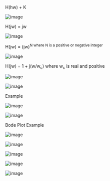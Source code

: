 H(hw) + K 

![image](https://github.com/user-attachments/assets/7ac54c1d-459f-400f-85df-f394b5d04b03)

H(jw) = jw 

![image](https://github.com/user-attachments/assets/c4062912-23a3-4df6-baaa-30489fa7ba89)

H(jw) = (jw)<sup>N</sub> where N is a positive or negative integer 

![image](https://github.com/user-attachments/assets/6ed444b7-5e7d-4e69-a144-bb107fc45d0f)

H(jw) = 1 + j(w/w<sub>c</sub>) where w<sub>c</sub> is real and positive 

![image](https://github.com/user-attachments/assets/98bebca6-8c88-4bab-9126-fe0cc6447870)

![image](https://github.com/user-attachments/assets/0983f198-6a0e-4b3d-98aa-09126e758e68)

Example 

![image](https://github.com/user-attachments/assets/d60783cb-3e19-4bb5-ac54-80edfbba78ca)

![image](https://github.com/user-attachments/assets/4d95ad43-02bb-4882-8d38-0b742ab87740)

Bode Plot Example 

![image](https://github.com/user-attachments/assets/9f9680aa-5a16-47ec-b9dd-ce6c168b6c0d)

![image](https://github.com/user-attachments/assets/33e2c3dd-dd90-4aa1-a278-66af66279eb7)

![image](https://github.com/user-attachments/assets/ea8abb1c-2b5e-4abb-9e40-da3c57b68423)

![image](https://github.com/user-attachments/assets/8702ab0d-b246-496d-b4ab-67414b9f53b7)

![image](https://github.com/user-attachments/assets/52d3f88d-b945-4cc1-aa47-8abc97133996)

